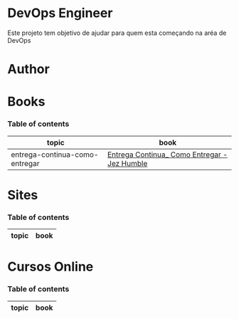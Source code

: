 # DevOps Engineer

Este projeto tem objetivo de ajudar para quem esta começando na aréa de DevOps

# Author

# Books

### Table of contents

| topic | book |
|------|------|
|entrega-continua-como-entregar| [Entrega Continua_ Como Entregar - Jez Humble](books/Entrega-Continua-Como-Entregar-Humble.pdf)

# Sites

### Table of contents

| topic | book |
|------|------|
# Cursos Online

### Table of contents

| topic | book |
|------|------|